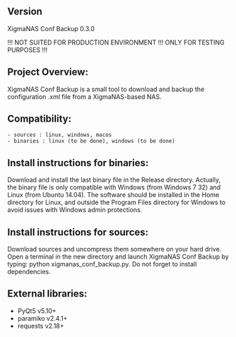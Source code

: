 Version
-------
XigmaNAS Conf Backup 0.3.0

!!! NOT SUITED FOR PRODUCTION ENVIRONMENT !!! ONLY FOR TESTING PURPOSES !!!


Project Overview:
-----------------
XigmaNAS Conf Backup is a small tool to download and backup the configuration .xml file from a XigmaNAS-based NAS.


Compatibility:
--------------
    - sources : linux, windows, macos
    - binaries : linux (to be done), windows (to be done)


Install instructions for binaries:
---------------------------------------
Download and install the last binary file in the Release directory. Actually, the binary file is only compatible with Windows (from Windows 7 32) and Linux (from Ubuntu 14.04). The software should be installed in the Home directory for Linux, and outside the Program Files directory for Windows to avoid issues with Windows admin protections.


Install instructions for sources:
--------------------------------------
Download sources and uncompress them somewhere on your hard drive. Open a terminal in the new directory and launch XigmaNAS Conf Backup by typing: python xigmanas_conf_backup.py. Do not forget to install dependencies.


External libraries:
-------------------
* PyQt5 v5.10+
* paramiko v2.4.1+
* requests v2.18+

